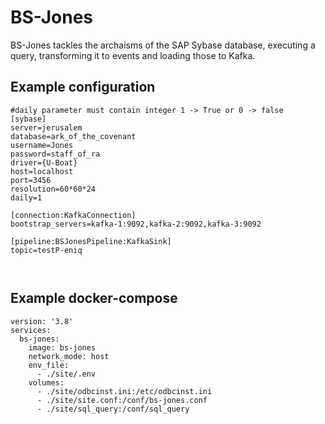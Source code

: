 # BS-Jones
BS-Jones tackles the archaisms of the SAP Sybase database, executing a query, transforming it to events and loading those to Kafka.

## Example configuration

```
#daily parameter must contain integer 1 -> True or 0 -> false
[sybase]
server=jerusalem
database=ark_of_the_covenant
username=Jones
password=staff_of_ra
driver={U-Boat}
host=localhost
port=3456
resolution=60*60*24
daily=1

[connection:KafkaConnection]
bootstrap_servers=kafka-1:9092,kafka-2:9092,kafka-3:9092

[pipeline:BSJonesPipeline:KafkaSink]
topic=testP-eniq



```

## Example docker-compose

```
version: '3.8'
services:
  bs-jones:
    image: bs-jones
    network_mode: host
    env_file:
      - ./site/.env
    volumes:
      - ./site/odbcinst.ini:/etc/odbcinst.ini
      - ./site/site.conf:/conf/bs-jones.conf
      - ./site/sql_query:/conf/sql_query
```
